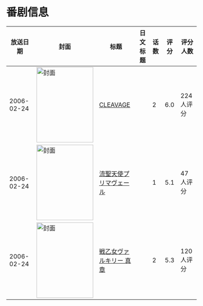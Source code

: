 # 番剧信息

|放送日期|封面|标题|日文标题|话数|评分|评分人数|
|---|---|---|---|---|---|---|
|2006-02-24|<img src="https://bangumi.tv/img/no_icon_subject.png" alt="封面" style="width:150px;height:200px;object-fit:cover;">|[CLEAVAGE](https://bangumi.tv/subject/63037)||2|6.0|224人评分|
|2006-02-24|<img src="https://bangumi.tv/img/no_icon_subject.png" alt="封面" style="width:150px;height:200px;object-fit:cover;">|[流聖天使プリマヴェール](https://bangumi.tv/subject/67980)||1|5.1|47人评分|
|2006-02-24|<img src="https://bangumi.tv/img/no_icon_subject.png" alt="封面" style="width:150px;height:200px;object-fit:cover;">|[戦乙女ヴァルキリー 真章](https://bangumi.tv/subject/74530)||2|5.3|120人评分|
